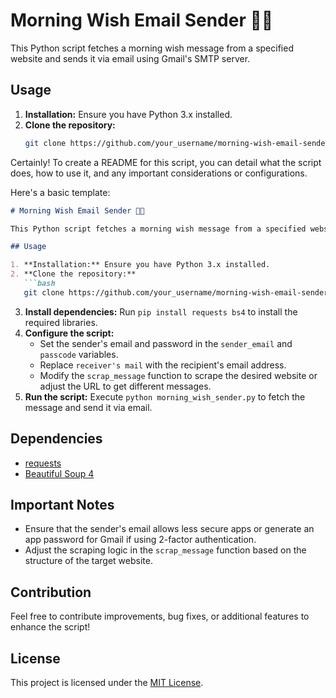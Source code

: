 # Morning Wish Email Sender 🌅📧

This Python script fetches a morning wish message from a specified website and sends it via email using Gmail's SMTP server.

## Usage

1. **Installation:** Ensure you have Python 3.x installed.
2. **Clone the repository:** 
   ```bash
   git clone https://github.com/your_username/morning-wish-email-sender.git
   
Certainly! To create a README for this script, you can detail what the script does, how to use it, and any important considerations or configurations.

Here's a basic template:

```markdown
# Morning Wish Email Sender 🌅📧

This Python script fetches a morning wish message from a specified website and sends it via email using Gmail's SMTP server.

## Usage

1. **Installation:** Ensure you have Python 3.x installed.
2. **Clone the repository:** 
   ```bash
   git clone https://github.com/your_username/morning-wish-email-sender.git
   ```
3. **Install dependencies:** Run `pip install requests bs4` to install the required libraries.
4. **Configure the script:**
   - Set the sender's email and password in the `sender_email` and `passcode` variables.
   - Replace `receiver's mail` with the recipient's email address.
   - Modify the `scrap_message` function to scrape the desired website or adjust the URL to get different messages.
5. **Run the script:** Execute `python morning_wish_sender.py` to fetch the message and send it via email.

## Dependencies

- [requests](https://pypi.org/project/requests/)
- [Beautiful Soup 4](https://pypi.org/project/beautifulsoup4/)

## Important Notes

- Ensure that the sender's email allows less secure apps or generate an app password for Gmail if using 2-factor authentication.
- Adjust the scraping logic in the `scrap_message` function based on the structure of the target website.

## Contribution

Feel free to contribute improvements, bug fixes, or additional features to enhance the script!

## License

This project is licensed under the [MIT License](https://opensource.org/licenses/MIT).
```
